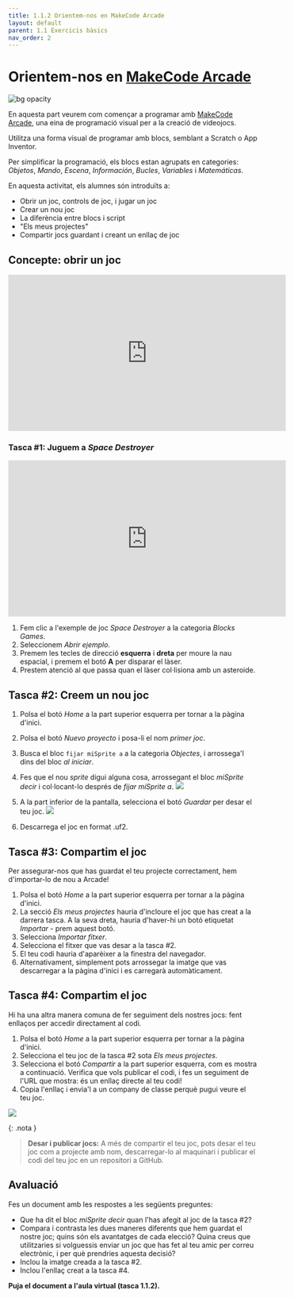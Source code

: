 ```yaml
---
title: 1.1.2 Orientem-nos en MakeCode Arcade
layout: default
parent: 1.1 Exercicis bàsics
nav_order: 2
---
```


# Orientem-nos en [MakeCode Arcade](https://arcade.makecode.com)

![bg opacity](../../images/makecode.png)

En aquesta part veurem com començar a programar amb [MakeCode Arcade](https://arcade.makecode.com), una eina de programació visual per a la creació de videojocs.

Utilitza una forma visual de programar amb blocs, semblant a Scratch o App Inventor.

Per simplificar la programació, els blocs estan agrupats en categories: _Objetos_, _Mando_, _Escena_, _Información_, _Bucles_, _Variables_ i _Matemáticas_.

En aquesta activitat, els alumnes són introduïts a:

- Obrir un joc, controls de joc, i jugar un joc
- Crear un nou joc
- La diferència entre blocs i script
- "Els meus projectes"
- Compartir jocs guardant i creant un enllaç de joc

## Concepte: obrir un joc

<iframe width="560" height="315" src="https://www.youtube.com/embed/vDN2H4Cfbco?si=60FkTdeJgDOWHn2b" title="YouTube video player" frameborder="0" allow="accelerometer; autoplay; clipboard-write; encrypted-media; gyroscope; picture-in-picture; web-share" referrerpolicy="strict-origin-when-cross-origin" allowfullscreen></iframe>

### Tasca #1: Juguem a _Space Destroyer_

<iframe width="560" height="315" src="https://www.youtube.com/embed/_IyGtWYGB7g?si=2_MyZwQpUU94ipjF" title="YouTube video player" frameborder="0" allow="accelerometer; autoplay; clipboard-write; encrypted-media; gyroscope; picture-in-picture; web-share" referrerpolicy="strict-origin-when-cross-origin" allowfullscreen></iframe>


1. Fem clic a l'exemple de joc _Space Destroyer_ a la categoria _Blocks Games_.
2. Seleccionem _Abrir ejemplo_.
3. Premem les tecles de direcció **esquerra** i **dreta** per moure la nau espacial, i premem el botó **A** per disparar el làser.
4. Prestem atenció al que passa quan el làser col·lisiona amb un asteroide.

## Tasca #2: Creem un nou joc

1. Polsa el botó _Home_ a la part superior esquerra per tornar a la pàgina d'inici.
   
3. Polsa el botó _Nuevo proyecto_ i posa-li el nom _primer joc_.

4. Busca el bloc `fijar miSprite a` a la categoria _Objectes_, i arrossega'l dins del bloc _al iniciar_.

5. Fes que el nou _sprite_ digui alguna cosa, arrossegant el bloc _miSprite decir_ i col·locant-lo després de _fijar miSprite a_.
![](../../images/sprite-say.gif)

6. A la part inferior de la pantalla, selecciona el botó _Guardar_ per desar el teu joc.
![](../../images/download.gif)

7. Descarrega el joc en format .uf2.

## Tasca #3: Compartim el joc

Per assegurar-nos que has guardat el teu projecte correctament, hem d'importar-lo de nou a Arcade!

1. Polsa el botó _Home_ a la part superior esquerra per tornar a la pàgina d'inici.
2. La secció _Els meus projectes_ hauria d'incloure el joc que has creat a la darrera tasca. A la seva dreta, hauria d'haver-hi un botó etiquetat _Importar_ - prem aquest botó.
3. Selecciona _Importar fitxer_.
4. Selecciona el fitxer que vas desar a la tasca #2.
5. El teu codi hauria d'aparèixer a la finestra del navegador.
6. Alternativament, simplement pots arrossegar la imatge que vas descarregar a la pàgina d'inici i es carregarà automàticament.

## Tasca #4: Compartim el joc

Hi ha una altra manera comuna de fer seguiment dels nostres jocs: fent enllaços per accedir directament al codi.

1. Polsa el botó _Home_ a la part superior esquerra per tornar a la pàgina d'inici.
2. Selecciona el teu joc de la tasca #2 sota _Els meus projectes_.
3. Selecciona el botó _Compartir_ a la part superior esquerra, com es mostra a continuació. Verifica que vols publicar el codi, i fes un seguiment de l'URL que mostra: és un enllaç directe al teu codi!
4. Copia l'enllaç i envia'l a un company de classe perquè pugui veure el teu joc.
   
![](../../images/sharing.gif)


{: .nota }
> **Desar i publicar jocs:**
> A més de compartir el teu joc, pots desar el teu joc com a projecte amb nom, descarregar-lo al maquinari i publicar el codi del teu joc en un repositori a GitHub.

## Avaluació

Fes un document amb les respostes a les següents preguntes:

- Que ha dit el bloc _miSprite decir_ quan l'has afegit al joc de la tasca #2?
- Compara i contrasta les dues maneres diferents que hem guardat el nostre joc; quins són els avantatges de cada elecció? Quina creus que utilitzaries si volguessis enviar un joc que has fet al teu amic per correu electrònic, i per què prendries aquesta decisió?
- Inclou la imatge creada a la tasca #2.
- Inclou l'enllaç creat a la tasca #4.

**Puja el document a l'aula virtual (tasca 1.1.2).**